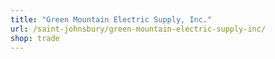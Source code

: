 ```yaml
---
title: "Green Mountain Electric Supply, Inc."
url: /saint-johnsbury/green-mountain-electric-supply-inc/
shop: trade
---
```

